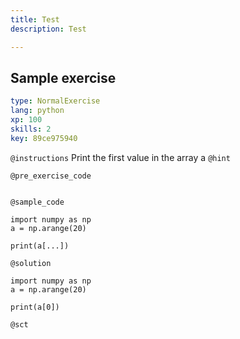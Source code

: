 ```yaml
---
title: Test
description: Test

---
```

## Sample exercise

```yaml
type: NormalExercise
lang: python
xp: 100
skills: 2
key: 89ce975940
```


`@instructions`
Print the first value in the array a
`@hint`

`@pre_exercise_code`
```{python}

```

`@sample_code`
```{python}
import numpy as np
a = np.arange(20)

print(a[...])
```

`@solution`
```{python}
import numpy as np
a = np.arange(20)

print(a[0])
```

`@sct`
```{python}

```
